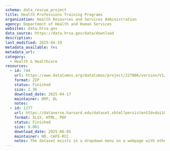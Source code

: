 ```yaml
---
schema: data_rescue_project 
title: Health Professions Training Programs
organization: Health Resources and Services Administration
agency: Department of Health and Human Services
websites: data.hrsa.gov
data_source: https://data.hrsa.gov/data/download
description: 
last_modified: 2025-04-19
metadata_available: Yes
metadata_url: 
category:
  - Health & Healthcare 
resources:
  - id: 744
    url: https://www.datalumos.org/datalumos/project/227006/version/V1/view
    format: ZIP
    status: Finished
    size: 2.36
    download_date: 2025-04-17
    maintainer: DRP, DL
    notes: 
  - id: 1277
    url: https://dataverse.harvard.edu/dataset.xhtml?persistentId=doi10.7910/DVN/LKKW3O
    format: XLSX, HTML, PDF
    status: Finished
    size: 0.001
    download_date: 2025-06-05
    maintainer: HD, CAFE-RCC
    notes: The dataset exists in a dropdown menu on a webpage with other datasets. Suggest printing PDF of the full page for context, but uploading each section seperately.
---
```

